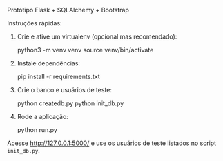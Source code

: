 Protótipo Flask + SQLAlchemy + Bootstrap

Instruções rápidas:

1) Crie e ative um virtualenv (opcional mas recomendado):

   python3 -m venv venv
   source venv/bin/activate

2) Instale dependências:

   pip install -r requirements.txt

3) Crie o banco e usuários de teste:

   python createdb.py
   python init_db.py

4) Rode a aplicação:

   python run.py

Acesse http://127.0.0.1:5000/ e use os usuários de teste listados no script `init_db.py`.
